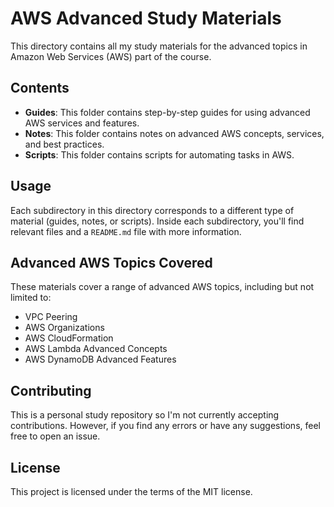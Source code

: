 # AWS Advanced Study Materials

This directory contains all my study materials for the advanced topics in Amazon Web Services (AWS) part of the course.

## Contents

- **Guides**: This folder contains step-by-step guides for using advanced AWS services and features.
- **Notes**: This folder contains notes on advanced AWS concepts, services, and best practices.
- **Scripts**: This folder contains scripts for automating tasks in AWS.

## Usage

Each subdirectory in this directory corresponds to a different type of material (guides, notes, or scripts). Inside each subdirectory, you'll find relevant files and a `README.md` file with more information.

## Advanced AWS Topics Covered

These materials cover a range of advanced AWS topics, including but not limited to:

- VPC Peering
- AWS Organizations
- AWS CloudFormation
- AWS Lambda Advanced Concepts
- AWS DynamoDB Advanced Features

## Contributing

This is a personal study repository so I'm not currently accepting contributions. However, if you find any errors or have any suggestions, feel free to open an issue.

## License

This project is licensed under the terms of the MIT license.